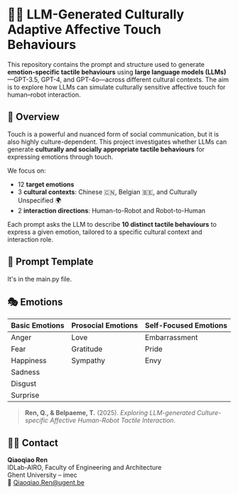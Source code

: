 # 🤖🧠 LLM-Generated Culturally Adaptive Affective Touch Behaviours

This repository contains the prompt and structure used to generate **emotion-specific tactile behaviours** using **large language models (LLMs)**—GPT-3.5, GPT-4, and GPT-4o—across different cultural contexts. The aim is to explore how LLMs can simulate culturally sensitive affective touch for human–robot interaction.

## 📄 Overview

Touch is a powerful and nuanced form of social communication, but it is also highly culture-dependent. This project investigates whether LLMs can generate **culturally and socially appropriate tactile behaviours** for expressing emotions through touch.

We focus on:
- 12 **target emotions**
- 3 **cultural contexts**: Chinese 🇨🇳, Belgian 🇧🇪, and Culturally Unspecified 🌍
- 2 **interaction directions**: Human-to-Robot and Robot-to-Human

Each prompt asks the LLM to describe **10 distinct tactile behaviours** to express a given emotion, tailored to a specific cultural context and interaction role.

## 🧾 Prompt Template
It's in the main.py file.

## 🎭 Emotions

| Basic Emotions     | Prosocial Emotions | Self-Focused Emotions |
|--------------------|--------------------|------------------------|
| Anger              | Love               | Embarrassment          |
| Fear               | Gratitude          | Pride                  |
| Happiness          | Sympathy           | Envy                   |
| Sadness            |                    |                        |
| Disgust            |                    |                        |
| Surprise           |                    |                        |



> **Ren, Q., & Belpaeme, T.** (2025). *Exploring LLM-generated Culture-specific Affective Human-Robot Tactile Interaction*. 
## 👩‍🔬 Contact

**Qiaoqiao Ren**  
IDLab-AIRO, Faculty of Engineering and Architecture  
Ghent University – imec  
📧 Qiaoqiao.Ren@ugent.be

